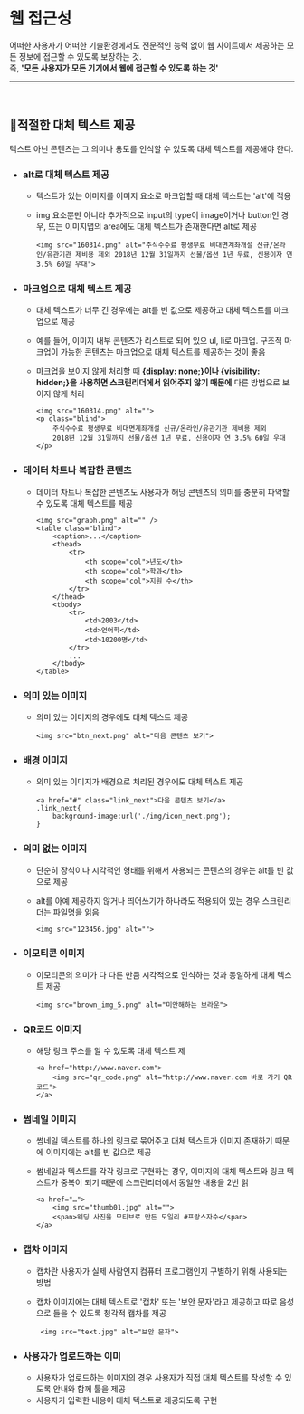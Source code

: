 # 웹 접근성
어떠한 사용자가 어떠한 기술환경에서도 전문적인 능력 없이 웹 사이트에서 제공하는 모든 정보에 접근할 수 있도록 보장하는 것.<br>
즉, **'모든 사용자가 모든 기기에서 웹에 접근할 수 있도록 하는 것'**

---

<br>

## 📍적절한 대체 텍스트 제공
텍스트 아닌 콘텐츠는 그 의미나 용도를 인식할 수 있도록 대체 텍스트를 제공해야 한다.

* ### alt로 대체 텍스트 제공
  - 텍스트가 있는 이미지를 이미지 요소로 마크업할 때 대체 텍스트는 'alt'에 적용
  - img 요소뿐만 아니라 추가적으로 input의 type이 image이거나 button인 경우, 또는 이미지맵의 area에도 대체 텍스트가 존재한다면 alt로 제공
    
        <img src="160314.png" alt="주식수수료 평생무료 비대면계좌개설 신규/온라인/유관기관 제비용 제외 2018년 12월 31일까지 선물/옵션 1년 무료, 신용이자 연 3.5% 60일 우대">
        
* ### 마크업으로 대체 텍스트 제공
  - 대체 텍스트가 너무 긴 경우에는 alt를 빈 값으로 제공하고 대체 텍스트를 마크업으로 제공
  - 예를 들어, 이미지 내부 콘텐츠가 리스트로 되어 있으 ul, li로 마크업. 구조적 마크업이 가능한 콘텐츠는 마크업으로 대체 텍스트를 제공하는 것이 좋음
  - 마크업을 보이지 않게 처리할 때 **{display: none;}이나 {visibility: hidden;}을 사용하면 스크린리더에서 읽어주지 않기 때문에** 다른 방법으로 보이지 않게 처리
      
        <img src="160314.png" alt="">
        <p class="blind">
            주식수수료 평생무료 비대면계좌개설 신규/온라인/유관기관 제비용 제외  
            2018년 12월 31일까지 선물/옵션 1년 무료, 신용이자 연 3.5% 60일 우대
        </p> 
        
* ### 데이터 차트나 복잡한 콘텐츠
  - 데이터 차트나 복잡한 콘텐츠도 사용자가 해당 콘텐츠의 의미를 충분히 파악할 수 있도록 대체 텍스트를 제공

        <img src="graph.png" alt="" />
        <table class="blind">
            <caption>...</caption>
            <thead>
	            <tr>
	                <th scope="col">년도</th>
	                <th scope="col">학과</th>
	                <th scope="col">지원 수</th>
	            </tr>
            </thead>
            <tbody>
                <tr>
                    <td>2003</td>
                    <td>언어학</td>
                    <td>10200명</td>
                </tr>
                ...
            </tbody>
        </table>

* ### 의미 있는 이미지
  - 의미 있는 이미지의 경우에도 대체 텍스트 제공
        
        <img src="btn_next.png" alt="다음 콘텐츠 보기">
	
* ### 배경 이미지
  - 의미 있는 이미지가 배경으로 처리된 경우에도 대체 텍스트 제공
        
        <a href="#" class="link_next">다음 콘텐츠 보기</a>
        .link_next{
            background-image:url('./img/icon_next.png');
        }
	
* ### 의미 없는 이미지
  - 단순히 장식이나 시각적인 형태를 위해서 사용되는 콘텐츠의 경우는 alt를 빈 값으로 제공
  - alt를 아예 제공하지 않거나 띄어쓰기가 하나라도 적용되어 있는 경우 스크린리더는 파일명을 읽음

        <img src="123456.jpg" alt="">
	
* ### 이모티콘 이미지
  - 이모티콘의 의미가 다 다른 만큼 시각적으로 인식하는 것과 동일하게 대체 텍스트 제공

        <img src="brown_img_5.png" alt="미안해하는 브라운">
	
* ### QR코드 이미지
  - 해당 링크 주소를 알 수 있도록 대체 텍스트 제

        <a href="http://www.naver.com">
            <img src="qr_code.png" alt="http://www.naver.com 바로 가기 QR코드">
        </a>
	
* ### 썸네일 이미지
  - 썸네일 텍스트를 하나의 링크로 묶어주고 대체 텍스트가 이미지 존재하기 때문에 이미지에는 alt를 빈 값으로 제공
  - 썸네일과 텍스트를 각각 링크로 구현하는 경우, 이미지의 대체 텍스트와 링크 텍스트가 중복이 되기 때문에 스크린리더에서 동일한 내용을 2번 읽

        <a href="…">
            <img src="thumb01.jpg" alt="">
            <span>웨딩 사진을 모티브로 만든 도일리 #프랑스자수</span>
        </a> 
	
* ### 캡차 이미지
  - 캡차란 사용자가 실제 사람인지 컴퓨터 프로그램인지 구별하기 위해 사용되는 방법
  - 캡차 이미지에는 대체 텍스트로 '캡차' 또는 '보안 문자'라고 제공하고 따로 음성으로 들을 수 있도록 청각적 캡차를 제공

         <img src="text.jpg" alt="보안 문자">
	 
* ### 사용자가 업로드하는 이미
  - 사용자가 업로드하는 이미지의 경우 사용자가 직접 대체 텍스트를 작성할 수 있도록 안내와 함께 툴을 제공
  - 사용자가 입력한 내용이 대체 텍스트로 제공되도록 구현
